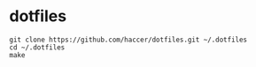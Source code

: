 # dotfiles

```
git clone https://github.com/haccer/dotfiles.git ~/.dotfiles
cd ~/.dotfiles
make
```
